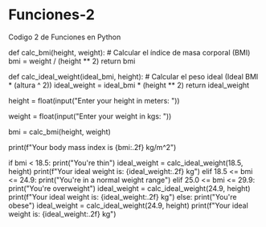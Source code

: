 # Funciones-2
Codigo 2 de Funciones en Python

def calc_bmi(height, weight):
    # Calcular el índice de masa corporal (BMI)
    bmi = weight / (height ** 2)
    return bmi

def calc_ideal_weight(ideal_bmi, height):
    # Calcular el peso ideal (Ideal BMI * (altura ^ 2))
    ideal_weight = ideal_bmi * (height ** 2)
    return ideal_weight

height = float(input("Enter your height in meters: "))

weight = float(input("Enter your weight in kgs: "))

bmi = calc_bmi(height, weight)

print(f"Your body mass index is {bmi:.2f} kg/m^2")

if bmi < 18.5:
    print("You're thin")
    ideal_weight = calc_ideal_weight(18.5, height)
    print(f"Your ideal weight is: {ideal_weight:.2f} kg")
elif 18.5 <= bmi <= 24.9:
    print("You're in a normal weight range")
elif 25.0 <= bmi <= 29.9:
    print("You're overweight")
    ideal_weight = calc_ideal_weight(24.9, height)
    print(f"Your ideal weight is: {ideal_weight:.2f} kg")
else:
    print("You're obese")
    ideal_weight = calc_ideal_weight(24.9, height)
    print(f"Your ideal weight is: {ideal_weight:.2f} kg")
